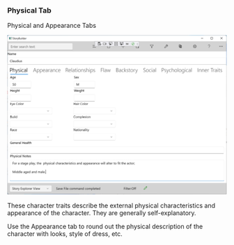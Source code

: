 ### Physical Tab ###
Physical and Appearance Tabs <br/>

![](Clipboard-Image-18.png)


These character traits describe the external physical characteristics and appearance of the character.  They are generally self-explanatory. <br/>

Use the Appearance tab to round out the physical description of the character with looks, style of dress, etc. <br/>


